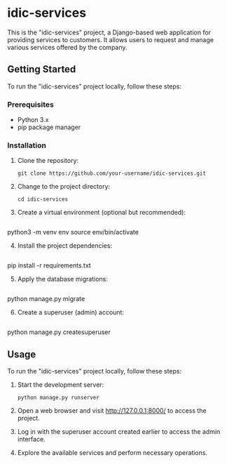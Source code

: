 # idic-services

This is the "idic-services" project, a Django-based web application for providing services to customers. It allows users to request and manage various services offered by the company.

## Getting Started

To run the "idic-services" project locally, follow these steps:

### Prerequisites

- Python 3.x
- pip package manager

### Installation

1. Clone the repository:
   ```shell
   git clone https://github.com/your-username/idic-services.git

2. Change to the project directory:
    ```shell
    cd idic-services

3. Create a virtual environment (optional but recommended):
    ```shell
python3 -m venv env
source env/bin/activate

4. Install the project dependencies:
    ```shell
pip install -r requirements.txt

5. Apply the database migrations:
    ```shell
python manage.py migrate

6. Create a superuser (admin) account:
    ```shell
python manage.py createsuperuser


## Usage

To run the "idic-services" project locally, follow these steps:

1. Start the development server:
   ```shell
   python manage.py runserver
   
2. Open a web browser and visit http://127.0.0.1:8000/ to access the project.

3. Log in with the superuser account created earlier to access the admin interface.

4. Explore the available services and perform necessary operations.
